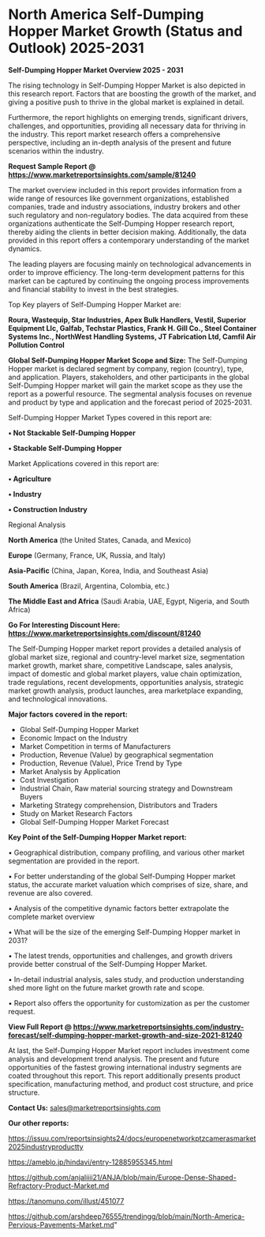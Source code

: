 # North America Self-Dumping Hopper Market Growth (Status and Outlook) 2025-2031

<Strong> Self-Dumping Hopper Market Overview 2025 - 2031</strong>

The rising technology in Self-Dumping Hopper Market is also depicted in this research report. Factors that are boosting the growth of the market, and giving a positive push to thrive in the global market is explained in detail.

Furthermore, the report highlights on emerging trends, significant drivers, challenges, and opportunities, providing all necessary data for thriving in the industry. This report market research offers a comprehensive perspective, including an in-depth analysis of the present and future scenarios within the industry.

<strong>Request Sample Report @ <a href=https://www.marketreportsinsights.com/sample/81240>https://www.marketreportsinsights.com/sample/81240</a></strong>

The market overview included in this report provides information from a wide range of resources like government organizations, established companies, trade and industry associations, industry brokers and other such regulatory and non-regulatory bodies. The data acquired from these organizations authenticate the Self-Dumping Hopper research report, thereby aiding the clients in better decision making. Additionally, the data provided in this report offers a contemporary understanding of the market dynamics.

The leading players are focusing mainly on technological advancements in order to improve efficiency. The long-term development patterns for this market can be captured by continuing the ongoing process improvements and financial stability to invest in the best strategies.

Top Key players of Self-Dumping Hopper Market are:

<strong>Roura, Wastequip, Star Industries, Apex Bulk Handlers, Vestil, Superior Equipment Llc, Galfab, Techstar Plastics, Frank H. Gill Co., Steel Container Systems Inc., NorthWest Handling Systems, JT Fabrication Ltd, Camfil Air Pollution Control</strong>

<strong><b>Global Self-Dumping Hopper Market Scope and Size:</b></strong>
The Self-Dumping Hopper market is declared segment by company, region (country), type, and application. Players, stakeholders, and other participants in the global Self-Dumping Hopper market will gain the market scope as they use the report as a powerful resource. The segmental analysis focuses on revenue and product by type and application and the forecast period of 2025-2031.

Self-Dumping Hopper Market Types covered in this report are:

<strong>• Not Stackable Self-Dumping Hopper

• Stackable Self-Dumping Hopper</strong>

Market Applications covered in this report are:

<strong>• Agriculture

• Industry

• Construction Industry</strong> 

Regional Analysis

<strong>North America</strong> (the United States, Canada, and Mexico)

<strong>Europe</strong> (Germany, France, UK, Russia, and Italy)

<strong>Asia-Pacific</strong> (China, Japan, Korea, India, and Southeast Asia)

<strong>South America</strong> (Brazil, Argentina, Colombia, etc.)

<strong>The Middle East and Africa</strong> (Saudi Arabia, UAE, Egypt, Nigeria, and South Africa)

<strong>Go For Interesting Discount Here: <a href=https://www.marketreportsinsights.com/discount/81240>https://www.marketreportsinsights.com/discount/81240</a></strong>

The Self-Dumping Hopper market report provides a detailed analysis of global market size, regional and country-level market size, segmentation market growth, market share, competitive Landscape, sales analysis, impact of domestic and global market players, value chain optimization, trade regulations, recent developments, opportunities analysis, strategic market growth analysis, product launches, area marketplace expanding, and technological innovations.

<strong><b>Major factors covered in the report:</b></strong>
<ul>
  <li>Global Self-Dumping Hopper Market </li>
  <li>Economic Impact on the Industry</li>
  <li>Market Competition in terms of Manufacturers</li>
  <li>Production, Revenue (Value) by geographical segmentation</li>
  <li>Production, Revenue (Value), Price Trend by Type</li>
  <li>Market Analysis by Application</li>
  <li>Cost Investigation</li>
  <li>Industrial Chain, Raw material sourcing strategy and Downstream Buyers</li>
  <li>Marketing Strategy comprehension, Distributors and Traders</li>
  <li>Study on Market Research Factors</li>
  <li>Global Self-Dumping Hopper Market Forecast</li>
</ul>

<strong><b>Key Point of the Self-Dumping Hopper Market report:</b></strong>

• Geographical distribution, company profiling, and various other market segmentation are provided in the report.

• For better understanding of the global Self-Dumping Hopper market status, the accurate market valuation which comprises of size, share, and revenue are also covered.

• Analysis of the competitive dynamic factors better extrapolate the complete market overview

• What will be the size of the emerging Self-Dumping Hopper market in 2031?

• The latest trends, opportunities and challenges, and growth drivers provide better construal of the Self-Dumping Hopper Market.

• In-detail industrial analysis, sales study, and production understanding shed more light on the future market growth rate and scope.

• Report also offers the opportunity for customization as per the customer request.

<strong><b>View Full Report @ <a href=https://www.marketreportsinsights.com/industry-forecast/self-dumping-hopper-market-growth-and-size-2021-81240>https://www.marketreportsinsights.com/industry-forecast/self-dumping-hopper-market-growth-and-size-2021-81240</a></b></strong>


At last, the Self-Dumping Hopper Market report includes investment come analysis and development trend analysis. The present and future opportunities of the fastest growing international industry segments are coated throughout this report. This report additionally presents product specification, manufacturing method, and product cost structure, and price structure.

<strong>Contact Us:</strong>
sales@marketreportsinsights.com

<strong>Our other reports:</strong>

<a href=https://issuu.com/reportsinsights24/docs/europenetworkptzcamerasmarket2025industryproductty>https://issuu.com/reportsinsights24/docs/europenetworkptzcamerasmarket2025industryproductty</a>

<a href=https://ameblo.jp/hindavi/entry-12885955345.html>https://ameblo.jp/hindavi/entry-12885955345.html</a>

<a href=https://github.com/anjaliiii21/ANJA/blob/main/Europe-Dense-Shaped-Refractory-Product-Market.md>https://github.com/anjaliiii21/ANJA/blob/main/Europe-Dense-Shaped-Refractory-Product-Market.md</a>

<a href=https://tanomuno.com/illust/451077>https://tanomuno.com/illust/451077</a>

<a href=https://github.com/arshdeep76555/trendingg/blob/main/North-America-Pervious-Pavements-Market.md>https://github.com/arshdeep76555/trendingg/blob/main/North-America-Pervious-Pavements-Market.md</a>"
